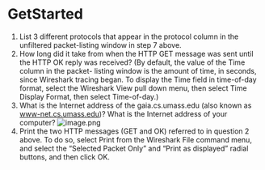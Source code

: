 # GetStarted
1. List 3 different protocols that appear in the protocol column in the unfiltered  packet-listing window in step 7 above.  
2. How long did it take from when the HTTP GET message was sent until the HTTP  OK reply was received? (By default, the value of the Time column in the packet-  listing window is the amount of time, in seconds, since Wireshark tracing began.  To display the Time field in time-of-day format, select the Wireshark View pull  down menu, then select Time Display Format, then select Time-of-day.)  
3. What is the Internet address of the gaia.cs.umass.edu (also known as www-net.cs.umass.edu)? What is the Internet address of your computer?  ![image.png](https://jiunian-pic-1310185536.cos.ap-nanjing.myqcloud.com/picgo%2F20231031091711.png)
4. Print the two HTTP messages (GET and OK) referred to in question 2 above. To  do so, select Print from the Wireshark File command menu, and select the  “Selected Packet Only” and “Print as displayed” radial buttons, and then click  OK.